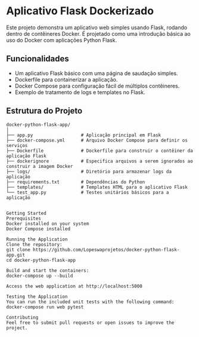 # Aplicativo Flask Dockerizado

Este projeto demonstra um aplicativo web simples usando Flask, rodando dentro de contêineres Docker. É projetado como uma introdução básica ao uso do Docker com aplicações Python Flask.

## Funcionalidades
- Um aplicativo Flask básico com uma página de saudação simples.
- Dockerfile para containerizar a aplicação.
- Docker Compose para configuração fácil de múltiplos contêineres.
- Exemplo de tratamento de logs e templates no Flask.

## Estrutura do Projeto
```plaintext
docker-python-flask-app/
│
├── app.py                  # Aplicação principal em Flask
├── docker-compose.yml      # Arquivo Docker Compose para definir os serviços
├── Dockerfile              # Dockerfile para construir o contêiner da aplicação Flask
├── dockerignore            # Especifica arquivos a serem ignorados ao construir a imagem Docker
├── logs/                   # Diretório para armazenar logs da aplicação
├── requirements.txt        # Dependências do Python
├── templates/              # Templates HTML para o aplicativo Flask
└── test_app.py             # Testes unitários básicos para a aplicação


Getting Started
Prerequisites
Docker installed on your system
Docker Compose installed

Running the Application
Clone the repository:
git clone https://github.com/Lopeswaprojetos/docker-python-flask-app.git
cd docker-python-flask-app

Build and start the containers:
docker-compose up --build

Access the web application at http://localhost:5000

Testing the Application
You can run the included unit tests with the following command:
docker-compose run web pytest

Contributing
Feel free to submit pull requests or open issues to improve the project.
